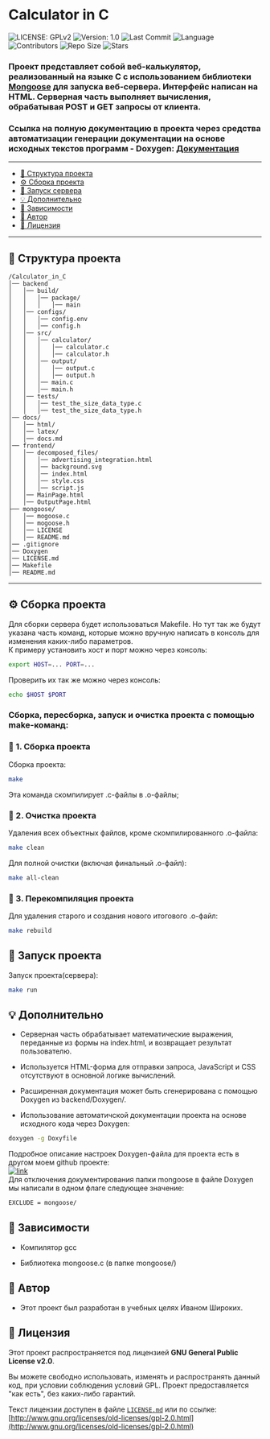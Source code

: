 # Calculator in C

![LICENSE: GPLv2](https://img.shields.io/badge/LICENSE:-GPLv2-000080)
![Version: 1.0](https://img.shields.io/badge/Version:-1.0-B50080)
![Last Commit](https://img.shields.io/github/last-commit/CombiningIdeas/calculator_in_C)
![Language](https://img.shields.io/badge/language-C-yellow)
![Contributors](https://img.shields.io/github/contributors/CombiningIdeas/calculator_in_C)
![Repo Size](https://img.shields.io/github/repo-size/CombiningIdeas/calculator_in_C)
![Stars](https://img.shields.io/github/stars/CombiningIdeas/calculator_in_C?style=social)

### Проект представляет собой веб-калькулятор, реализованный на языке C с использованием библиотеки [Mongoose](https://github.com/cesanta/mongoose) для запуска веб-сервера. Интерфейс написан на HTML. Серверная часть выполняет вычисления, обрабатывая POST  и GET запросы от клиента. <br/>
### Ссылка на полную документацию в проекта через средства автоматизации генерации документации на основе исходных текстов программ - Doxygen: [Документация](docs/docs.md)

---

- [📁 Структура проекта](#📁-структура-проекта)
- [⚙️ Сборка проекта](#⚙️-сборка-проекта)
- [🚀 Запуск сервера](#🚀-запуск-сервера)
- [💡 Дополнительно](#💡-дополнительно)
- [🔧 Зависимости](#🔧-зависимости)
- [📌 Автор](#📌-автор)
- [📄 Лицензия](#📄-лицензия)

---

## 📁 Структура проекта

```
/Calculator_in_C
│── backend
│   │── build/ 
│   │   │── package/
│   │   │   │── main
│   │── configs/ 
│   │   │── config.env
│   │   │── config.h
│   │── src/
│   │   │── calculator/
│   │   │   │── calculator.c
│   │   │   │── calculator.h
│   │   │── output/
│   │   │   │── output.c
│   │   │   │── output.h
│   │   │── main.c
│   │   │── main.h
│   │── tests/
│   │   │── test_the_size_data_type.c
│   │   │── test_the_size_data_type.h
│── docs/
│   │── html/
│   │── latex/
│   │── docs.md
│── frontend/
│   │── decomposed_files/
│   │   │── advertising_integration.html
│   │   │── background.svg
│   │   │── index.html
│   │   │── style.css
│   │   │── script.js
│   │── MainPage.html
│   │── OutputPage.html
├── mongoose/
│   │── mogoose.c
│   │── mogoose.h
│   │── LICENSE
│   │── README.md
│── .gitignore
│── Doxygen
│── LICENSE.md
│── Makefile
│── README.md
```

---

## ⚙️ Сборка проекта

Для сборки сервера будет использоваться Makefile. Но тут так же будут указана часть команд, которые можно вручную написать в консоль для изменения каких-либо параметров.<br/>
К примеру установить хост и порт можно через консоль:
```bash
export HOST=... PORT=...
```

Проверить их так же можно через консоль:
```bash
echo $HOST $PORT
```

### Сборка, пересборка, запуск и очистка проекта с помощью make-команд:

### 🔨 1. Сборка проекта

Сборка проекта:
```bash
make
```
Эта команда скомпилирует .c-файлы в .o-файлы;


### 🧹 2. Очистка проекта

Удаления всех объектных файлов, кроме скомпилированного .o-файла:
```bash
make clean
```

Для полной очистки (включая финальный .o-файл):
```bash
make all-clean
```

### 🔁 3. Перекомпиляция проекта

Для удаления старого и создания нового итогового .o-файл:
```bash
make rebuild
```

## 🚀 Запуск проекта

Запуск проекта(сервера):

```bash
make run
```

## 💡 Дополнительно

+ Серверная часть обрабатывает математические выражения, переданные из формы на index.html, и возвращает результат пользователю.

+ Используется HTML-форма для отправки запроса, JavaScript и CSS отсутствуют в основной логике вычислений.

+ Расширенная документация может быть сгенерирована с помощью Doxygen из backend/Doxygen/.

+ Использование автоматичской документации проекта на основе исходного кода через Doxygen:
```bash
doxygen -g Doxyfile
```
 Подробное описание настроек Doxygen-файла для проекта есть в другом моем github проекте: <br/>
 [![link](https://img.shields.io/badge/github-0F0F0F?style=for-the-badge&logo=github&logoColor=0AAE10)](https://github.com/CombiningIdeas/Doxygen-Documentation)
 <br/> Для отключения документирования папки mongoose в файле Doxygen мы написали в одном флаге следующее значение:
 ```bash
 EXCLUDE = mongoose/
 ```


## 🔧 Зависимости

+ Компилятор gcc

+ Библиотека mongoose.c (в папке mongoose/)


## 📌 Автор

+ Этот проект был разработан в учебных целях Иваном Широких.

## 📄 Лицензия

Этот проект распространяется под лицензией **GNU General Public License v2.0**.

Вы можете свободно использовать, изменять и распространять данный код, при условии соблюдения условий GPL. Проект предоставляется "как есть", без каких-либо гарантий.

Текст лицензии доступен в файле [`LICENSE.md`](./LICENSE.md) или по ссылке:  
[http://www.gnu.org/licenses/old-licenses/gpl-2.0.html](http://www.gnu.org/licenses/old-licenses/gpl-2.0.html)


